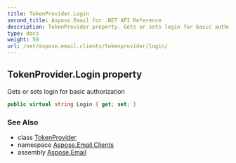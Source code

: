 ```yaml
---
title: TokenProvider.Login
second_title: Aspose.Email for .NET API Reference
description: TokenProvider property. Gets or sets login for basic authorization
type: docs
weight: 50
url: /net/aspose.email.clients/tokenprovider/login/
---
```

## TokenProvider.Login property

Gets or sets login for basic authorization

```csharp
public virtual string Login { get; set; }
```

### See Also

* class [TokenProvider](../)
* namespace [Aspose.Email.Clients](../../tokenprovider/)
* assembly [Aspose.Email](../../../)


